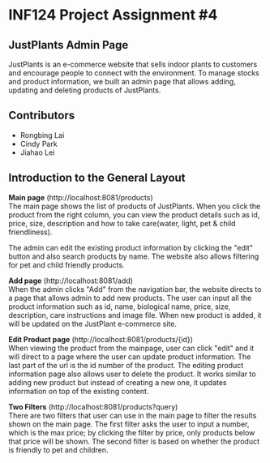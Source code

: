 # INF124 Project Assignment #4 

## JustPlants Admin Page
JustPlants is an e-commerce website that sells indoor plants to customers and encourage people to connect with the environment.
To manage stocks and product information, we built an admin page that allows adding, updating and deleting products of JustPlants.

## Contributors
- Rongbing Lai
- Cindy Park
- Jiahao Lei

## Introduction to the General Layout
**Main page** (http://localhost:8081/products) \
The main page shows the list of products of JustPlants. When you click the product from the right column, you can view the product details such as id, price, size, description and how to take care(water, light, pet & child friendliness).

The admin can edit the existing product information by clicking the "edit" button and also search products by name. The website also allows filtering for pet and child friendly products. 



**Add page** (http://localhost:8081/add) \
When the admin clicks "Add" from the navigation bar, the website directs to a page that allows admin to add new products. The user can input all the product information such as id, name, biological name, price, size, description, care instructions and image file. When new product is added, it will be updated on the JustPlant e-commerce site. 

**Edit Product page** (http://localhost:8081/products/{id}) \
When viewing the product from the mainpage, user can click "edit" and it will direct to a page where the user can update product information. The last part of the url is the id number of the product. The editing product information page also allows user to delete the product. It works similar to adding new product but instead of creating a new one, it updates information on top of the existing content. 


**Two Filters**  (http://localhost:8081/products?query) \
There are two filters that user can use in the main page to filter the results shown on the main page. The first filter asks the user to input a number, which is the max price; by clicking the filter by price, only products below that price will be shown. The second filter is based on whether the product is friendly to pet and children.
